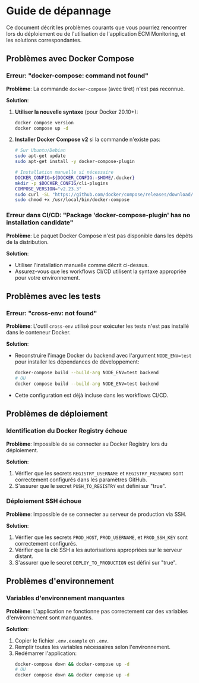 # Guide de dépannage

Ce document décrit les problèmes courants que vous pourriez rencontrer lors du déploiement ou de l'utilisation de l'application ECM Monitoring, et les solutions correspondantes.

## Problèmes avec Docker Compose

### Erreur: "docker-compose: command not found"

**Problème**: La commande `docker-compose` (avec tiret) n'est pas reconnue.

**Solution**:
1. **Utiliser la nouvelle syntaxe** (pour Docker 20.10+):
   ```bash
   docker compose version
   docker compose up -d
   ```

2. **Installer Docker Compose v2** si la commande n'existe pas:
   ```bash
   # Sur Ubuntu/Debian
   sudo apt-get update
   sudo apt-get install -y docker-compose-plugin

   # Installation manuelle si nécessaire
   DOCKER_CONFIG=${DOCKER_CONFIG:-$HOME/.docker}
   mkdir -p $DOCKER_CONFIG/cli-plugins
   COMPOSE_VERSION="v2.23.3"
   sudo curl -SL "https://github.com/docker/compose/releases/download/${COMPOSE_VERSION}/docker-compose-linux-x86_64" -o /usr/local/bin/docker-compose
   sudo chmod +x /usr/local/bin/docker-compose
   ```

### Erreur dans CI/CD: "Package 'docker-compose-plugin' has no installation candidate"

**Problème**: Le paquet Docker Compose n'est pas disponible dans les dépôts de la distribution.

**Solution**:
- Utiliser l'installation manuelle comme décrit ci-dessus.
- Assurez-vous que les workflows CI/CD utilisent la syntaxe appropriée pour votre environnement.

## Problèmes avec les tests

### Erreur: "cross-env: not found"

**Problème**: L'outil `cross-env` utilisé pour exécuter les tests n'est pas installé dans le conteneur Docker.

**Solution**:
- Reconstruire l'image Docker du backend avec l'argument `NODE_ENV=test` pour installer les dépendances de développement:
  ```bash
  docker-compose build --build-arg NODE_ENV=test backend
  # OU
  docker compose build --build-arg NODE_ENV=test backend
  ```
- Cette configuration est déjà incluse dans les workflows CI/CD.

## Problèmes de déploiement

### Identification du Docker Registry échoue

**Problème**: Impossible de se connecter au Docker Registry lors du déploiement.

**Solution**:
1. Vérifier que les secrets `REGISTRY_USERNAME` et `REGISTRY_PASSWORD` sont correctement configurés dans les paramètres GitHub.
2. S'assurer que le secret `PUSH_TO_REGISTRY` est défini sur "true".

### Déploiement SSH échoue

**Problème**: Impossible de se connecter au serveur de production via SSH.

**Solution**:
1. Vérifier que les secrets `PROD_HOST`, `PROD_USERNAME`, et `PROD_SSH_KEY` sont correctement configurés.
2. Vérifier que la clé SSH a les autorisations appropriées sur le serveur distant.
3. S'assurer que le secret `DEPLOY_TO_PRODUCTION` est défini sur "true".

## Problèmes d'environnement

### Variables d'environnement manquantes

**Problème**: L'application ne fonctionne pas correctement car des variables d'environnement sont manquantes.

**Solution**:
1. Copier le fichier `.env.example` en `.env`.
2. Remplir toutes les variables nécessaires selon l'environnement.
3. Redémarrer l'application:
   ```bash
   docker-compose down && docker-compose up -d
   # OU
   docker compose down && docker compose up -d
   ```
